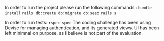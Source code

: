 In order to run the project please run the following commands :
`bundle install`
`rails db:create db:migrate db:seed`
`rails s`

In order to run tests: `rspec spec`
The coding challenge has been using Devise for managing authentication, and its generated views.
UI has been left minimnal on purpose, as I believe is not part of the evaluation.
